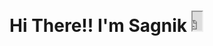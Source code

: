 <p>
  <h1> Hi There!! I'm Sagnik <iframe src = "https://github.com/SagnikH/SagnikH/blob/master/79dn.gif" width="3%" height="30"></iframe>
</p>
